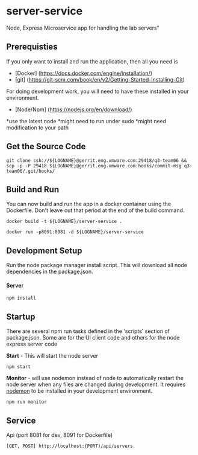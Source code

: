 server-service
==============

Node, Express Microservice app for handling the lab servers" 


## Prerequisties

If you only want to install and run the application, then all you need is 

- [Docker] (https://docs.docker.com/engine/installation/)
- [git] (https://git-scm.com/book/en/v2/Getting-Started-Installing-Git)

For doing development work, you will need to have these installed in your
environment.

- [Node/Npm] (https://nodejs.org/en/download/)

 *use the latest node
 *might need to run under sudo
 *might need modification to your path

## Get the Source Code
```
git clone ssh://${LOGNAME}@gerrit.eng.vmware.com:29418/q3-team06 && scp -p -P 29418 ${LOGNAME}@gerrit.eng.vmware.com:hooks/commit-msg q3-team06/.git/hooks/
```
## Build and Run 
You can now build and run the app in a docker container using the Dockerfile.
Don't leave out that period at the end of the build command.

```
docker build -t ${LOGNAME}/server-service .
```

```
docker run -p8091:8081 -d ${LOGNAME}/server-service
```




## Development Setup

Run the node package manager install script.  This will download all node dependencies in the package.json.

#### Server
```
npm install
```

## Startup

There are several npm run tasks defined in the 'scripts' section of
package.json.  Some are for the UI client code and others for the node 
express server code

**Start** - This will start the node server 
```
npm start
```

**Monitor** - will use nodemon instead of node to automatically restart
the node server when any files are changed during development.  It requires
[nodemon](http://nodemon.io) to be installed in your development environment.
```
npm run monitor
```


## Service

Api (port 8081 for dev, 8091 for Dockerfile)
```
[GET, POST] http://localhost:{PORT)/api/servers
```


